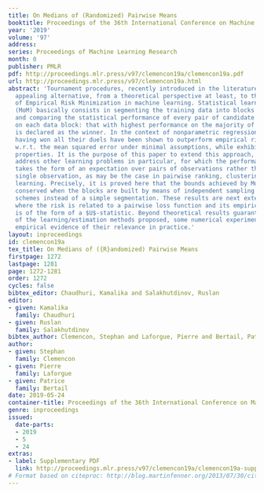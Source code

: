 ```yaml
---
title: On Medians of (Randomized) Pairwise Means
booktitle: Proceedings of the 36th International Conference on Machine Learning
year: '2019'
volume: '97'
address: 
series: Proceedings of Machine Learning Research
month: 0
publisher: PMLR
pdf: http://proceedings.mlr.press/v97/clemencon19a/clemencon19a.pdf
url: http://proceedings.mlr.press/v97/clemencon19a.html
abstract: 'Tournament procedures, recently introduced in the literature, offer an
  appealing alternative, from a theoretical perspective at least, to the principle
  of Empirical Risk Minimization in machine learning. Statistical learning by Median-of-Means
  (MoM) basically consists in segmenting the training data into blocks of equal size
  and comparing the statistical performance of every pair of candidate decision rules
  on each data block: that with highest performance on the majority of the blocks
  is declared as the winner. In the context of nonparametric regression, functions
  having won all their duels have been shown to outperform empirical risk minimizers
  w.r.t. the mean squared error under minimal assumptions, while exhibiting robustness
  properties. It is the purpose of this paper to extend this approach, in order to
  address other learning problems in particular, for which the performance criterion
  takes the form of an expectation over pairs of observations rather than over one
  single observation, as may be the case in pairwise ranking, clustering or metric
  learning. Precisely, it is proved here that the bounds achieved by MoM are essentially
  conserved when the blocks are built by means of independent sampling without replacement
  schemes instead of a simple segmentation. These results are next extended to situations
  where the risk is related to a pairwise loss function and its empirical counterpart
  is of the form of a $U$-statistic. Beyond theoretical results guaranteeing the performance
  of the learning/estimation methods proposed, some numerical experiments provide
  empirical evidence of their relevance in practice.'
layout: inproceedings
id: clemencon19a
tex_title: On Medians of ({R}andomized) Pairwise Means
firstpage: 1272
lastpage: 1281
page: 1272-1281
order: 1272
cycles: false
bibtex_editor: Chaudhuri, Kamalika and Salakhutdinov, Ruslan
editor:
- given: Kamalika
  family: Chaudhuri
- given: Ruslan
  family: Salakhutdinov
bibtex_author: Clemencon, Stephan and Laforgue, Pierre and Bertail, Patrice
author:
- given: Stephan
  family: Clemencon
- given: Pierre
  family: Laforgue
- given: Patrice
  family: Bertail
date: 2019-05-24
container-title: Proceedings of the 36th International Conference on Machine Learning
genre: inproceedings
issued:
  date-parts:
  - 2019
  - 5
  - 24
extras:
- label: Supplementary PDF
  link: http://proceedings.mlr.press/v97/clemencon19a/clemencon19a-supp.pdf
# Format based on citeproc: http://blog.martinfenner.org/2013/07/30/citeproc-yaml-for-bibliographies/
---
```

